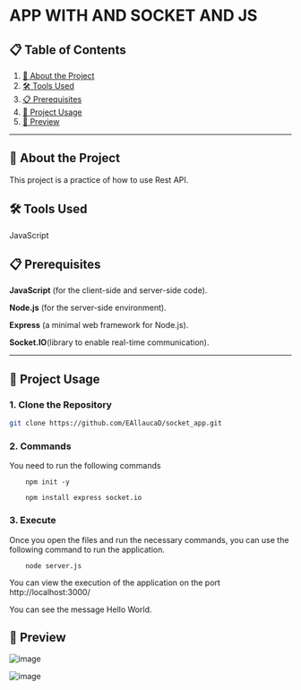 # **APP WITH AND SOCKET AND JS**

## 📋 Table of Contents

1. [📖 About the Project](#-about-the-project)
2. [🛠️ Tools Used](#%EF%B8%8F-tools-used)
3. [📋 Prerequisites](#-prerequisites)
4. [🚀 Project Usage](#-project-usage)
5. [📜 Preview]()

---

## 📖 About the Project

This project is a practice of how to use Rest API.


## 🛠️ Tools Used

JavaScript

## 📋 Prerequisites

**JavaScript** (for the client-side and server-side code).

**Node.js** (for the server-side environment).

**Express** (a minimal web framework for Node.js).

**Socket.IO**(library to enable real-time communication).

---

## 🚀 Project Usage

### 1. Clone the Repository
```bash
git clone https://github.com/EAllaucaD/socket_app.git 
```
### 2. Commands

You need to run the following commands
```
    npm init -y
```

```
    npm install express socket.io

```


### 3. Execute
Once you open the files and run the necessary commands, you can use the following command to run the application.

```
    node server.js
```
You can view the execution of the application on the port http://localhost:3000/

You can see the message Hello World.

## 🎨 Preview

![image](https://github.com/user-attachments/assets/b428902b-9de2-4851-82c1-e6d8b4e43326)

![image](https://github.com/user-attachments/assets/26d93593-924d-4b5e-a961-aec330a68054)